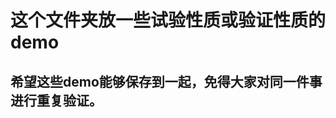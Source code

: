 这个文件夹放一些试验性质或验证性质的demo
========================================

希望这些demo能够保存到一起，免得大家对同一件事进行重复验证。
------------------------------------------------------------
